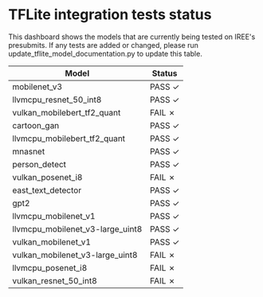 # TFLite integration tests status

This dashboard shows the models that are currently being tested on IREE's
presubmits.  If any tests are added or changed, please run
update_tflite_model_documentation.py to update this table.

|       Model        |      Status        |
| ------------------ | ------------------ |
mobilenet_v3         | PASS ✓
llvmcpu_resnet_50_int8 | PASS ✓
vulkan_mobilebert_tf2_quant | FAIL ✗
cartoon_gan          | PASS ✓
llvmcpu_mobilebert_tf2_quant | PASS ✓
mnasnet              | PASS ✓
person_detect        | PASS ✓
vulkan_posenet_i8    | FAIL ✗
east_text_detector   | PASS ✓
gpt2                 | PASS ✓
llvmcpu_mobilenet_v1 | PASS ✓
llvmcpu_mobilenet_v3-large_uint8 | PASS ✓
vulkan_mobilenet_v1  | PASS ✓
vulkan_mobilenet_v3-large_uint8 | FAIL ✗
llvmcpu_posenet_i8   | FAIL ✗
vulkan_resnet_50_int8 | FAIL ✗